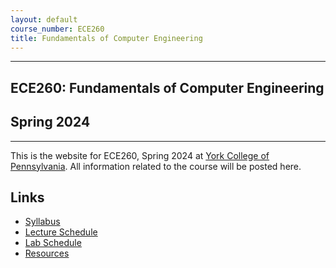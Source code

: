 ```yaml
---
layout: default
course_number: ECE260
title: Fundamentals of Computer Engineering
---
```


--- --- --- --- --- --- --- --- --- --- --- --- --- --- --- --- --- --- --- --- --- --- --- ---

## ECE260: Fundamentals of Computer Engineering

## Spring 2024

--- --- --- --- --- --- --- --- --- --- --- --- --- --- --- --- --- --- --- --- --- --- --- ---

This is the website for ECE260, Spring 2024 at [York College of Pennsylvania](http://www.ycp.edu).
All information related to the course will be posted here.

## Links

* [Syllabus](syllabus.html)
* [Lecture Schedule](schedule_lecture.html)
* [Lab Schedule](schedule_lab.html)
* [Resources](resources/index.html)
